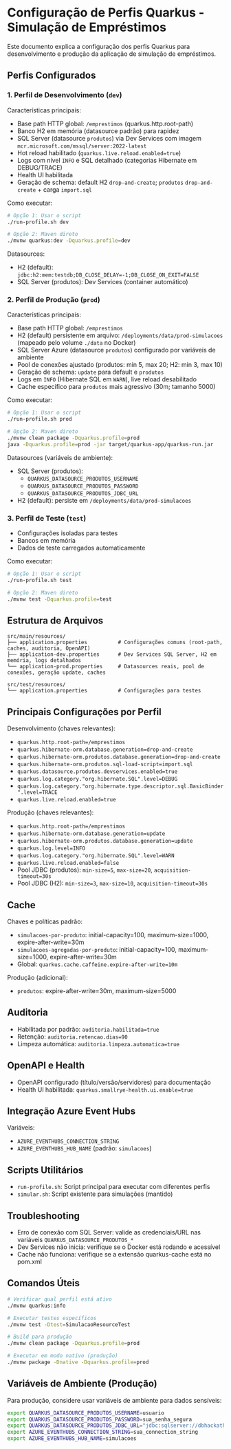 # Configuração de Perfis Quarkus - Simulação de Empréstimos

Este documento explica a configuração dos perfis Quarkus para desenvolvimento e produção da aplicação de simulação de empréstimos.

## Perfis Configurados

### 1. Perfil de Desenvolvimento (`dev`)

Características principais:
- Base path HTTP global: `/emprestimos` (quarkus.http.root-path)
- Banco H2 em memória (datasource padrão) para rapidez
- SQL Server (datasource `produtos`) via Dev Services com imagem `mcr.microsoft.com/mssql/server:2022-latest`
- Hot reload habilitado (`quarkus.live.reload.enabled=true`)
- Logs com nível `INFO` e SQL detalhado (categorias Hibernate em DEBUG/TRACE)
- Health UI habilitada
- Geração de schema: default H2 `drop-and-create`; `produtos` `drop-and-create` + carga `import.sql`

Como executar:
```bash
# Opção 1: Usar o script
./run-profile.sh dev

# Opção 2: Maven direto
./mvnw quarkus:dev -Dquarkus.profile=dev
```

Datasources:
- H2 (default): `jdbc:h2:mem:testdb;DB_CLOSE_DELAY=-1;DB_CLOSE_ON_EXIT=FALSE`
- SQL Server (produtos): Dev Services (container automático)

### 2. Perfil de Produção (`prod`)

Características principais:
- Base path HTTP global: `/emprestimos`
- H2 (default) persistente em arquivo: `/deployments/data/prod-simulacoes` (mapeado pelo volume `./data` no Docker)
- SQL Server Azure (datasource `produtos`) configurado por variáveis de ambiente
- Pool de conexões ajustado (produtos: min 5, max 20; H2: min 3, max 10)
- Geração de schema: `update` para default e `produtos`
- Logs em `INFO` (Hibernate SQL em `WARN`), live reload desabilitado
- Cache específico para `produtos` mais agressivo (30m; tamanho 5000)

Como executar:
```bash
# Opção 1: Usar o script
./run-profile.sh prod

# Opção 2: Maven direto
./mvnw clean package -Dquarkus.profile=prod
java -Dquarkus.profile=prod -jar target/quarkus-app/quarkus-run.jar
```

Datasources (variáveis de ambiente):
- SQL Server (produtos):
  - `QUARKUS_DATASOURCE_PRODUTOS_USERNAME`
  - `QUARKUS_DATASOURCE_PRODUTOS_PASSWORD`
  - `QUARKUS_DATASOURCE_PRODUTOS_JDBC_URL`
- H2 (default): persiste em `/deployments/data/prod-simulacoes`

### 3. Perfil de Teste (`test`)

- Configurações isoladas para testes
- Bancos em memória
- Dados de teste carregados automaticamente

Como executar:
```bash
# Opção 1: Usar o script
./run-profile.sh test

# Opção 2: Maven direto
./mvnw test -Dquarkus.profile=test
```

## Estrutura de Arquivos

```
src/main/resources/
├── application.properties          # Configurações comuns (root-path, caches, auditoria, OpenAPI)
├── application-dev.properties      # Dev Services SQL Server, H2 em memória, logs detalhados
└── application-prod.properties     # Datasources reais, pool de conexões, geração update, caches

src/test/resources/
└── application.properties          # Configurações para testes
```

## Principais Configurações por Perfil

Desenvolvimento (chaves relevantes):
- `quarkus.http.root-path=/emprestimos`
- `quarkus.hibernate-orm.database.generation=drop-and-create`
- `quarkus.hibernate-orm.produtos.database.generation=drop-and-create`
- `quarkus.hibernate-orm.produtos.sql-load-script=import.sql`
- `quarkus.datasource.produtos.devservices.enabled=true`
- `quarkus.log.category."org.hibernate.SQL".level=DEBUG`
- `quarkus.log.category."org.hibernate.type.descriptor.sql.BasicBinder".level=TRACE`
- `quarkus.live.reload.enabled=true`

Produção (chaves relevantes):
- `quarkus.http.root-path=/emprestimos`
- `quarkus.hibernate-orm.database.generation=update`
- `quarkus.hibernate-orm.produtos.database.generation=update`
- `quarkus.log.level=INFO`
- `quarkus.log.category."org.hibernate.SQL".level=WARN`
- `quarkus.live.reload.enabled=false`
- Pool JDBC (produtos): `min-size=5`, `max-size=20`, `acquisition-timeout=30s`
- Pool JDBC (H2): `min-size=3`, `max-size=10`, `acquisition-timeout=30s`

## Cache

Chaves e políticas padrão:
- `simulacoes-por-produto`: initial-capacity=100, maximum-size=1000, expire-after-write=30m
- `simulacoes-agregadas-por-produto`: initial-capacity=100, maximum-size=1000, expire-after-write=30m
- Global: `quarkus.cache.caffeine.expire-after-write=10m`

Produção (adicional):
- `produtos`: expire-after-write=30m, maximum-size=5000

## Auditoria

- Habilitada por padrão: `auditoria.habilitada=true`
- Retenção: `auditoria.retencao.dias=90`
- Limpeza automática: `auditoria.limpeza.automatica=true`

## OpenAPI e Health

- OpenAPI configurado (título/versão/servidores) para documentação
- Health UI habilitada: `quarkus.smallrye-health.ui.enable=true`

## Integração Azure Event Hubs

Variáveis:
- `AZURE_EVENTHUBS_CONNECTION_STRING`
- `AZURE_EVENTHUBS_HUB_NAME` (padrão: `simulacoes`)

## Scripts Utilitários

- `run-profile.sh`: Script principal para executar com diferentes perfis
- `simular.sh`: Script existente para simulações (mantido)

## Troubleshooting

- Erro de conexão com SQL Server: valide as credenciais/URL nas variáveis `QUARKUS_DATASOURCE_PRODUTOS_*`
- Dev Services não inicia: verifique se o Docker está rodando e acessível
- Cache não funciona: verifique se a extensão quarkus-cache está no pom.xml

## Comandos Úteis

```bash
# Verificar qual perfil está ativo
./mvnw quarkus:info

# Executar testes específicos
./mvnw test -Dtest=SimulacaoResourceTest

# Build para produção
./mvnw clean package -Dquarkus.profile=prod

# Executar em modo nativo (produção)
./mvnw package -Dnative -Dquarkus.profile=prod
```

## Variáveis de Ambiente (Produção)

Para produção, considere usar variáveis de ambiente para dados sensíveis:

```bash
export QUARKUS_DATASOURCE_PRODUTOS_USERNAME=usuario
export QUARKUS_DATASOURCE_PRODUTOS_PASSWORD=sua_senha_segura
export QUARKUS_DATASOURCE_PRODUTOS_JDBC_URL="jdbc:sqlserver://dbhackathon.database.windows.net:1433;databaseName=hack;encrypt=true;trustServerCertificate=false;hostNameInCertificate=*.database.windows.net;loginTimeout=30;"
export AZURE_EVENTHUBS_CONNECTION_STRING=sua_connection_string
export AZURE_EVENTHUBS_HUB_NAME=simulacoes
```
